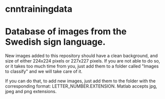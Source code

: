 # cnntrainingdata
# Database of images from the Swedish sign language.

New images added to this repository should have a clean background, and size of either 224x224 pixels or 227x227 pixels. If you are not able to do so, or it takes too much time from you, just add them to a folder called "Images to classify" and we will take care of it.

If you can do that, to add new images, just add them to the folder with the corresponding format: LETTER_NUMBER.EXTENSION. Matlab accepts jpg, jpeg and png extensions.
